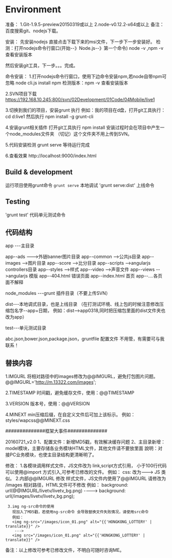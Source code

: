 # Environment 
准备：
1.Git-1.9.5-preview20150319或以上 
2.node-v0.12.2-x64或以上
备注：百度搜索git、nodejs下载。

安装：
先安装nodejs 直接点击下载下来的msi文件，下一步下一步安装好。
检测：打开nodejs命令行窗口(开始--》Node.js--》第一个命令) node -v ,npm -v 查看安装版本

然后安装git工具，下一步。。。完成。

命令安装：
1.打开nodejs命令行窗口，使用下边命令安装npm,若node自带npm可忽略
node cli.js install npm 
检测版本：npm -v 查看安装版本

2.SVN项目下载
https://192.168.10.245:800/svn/02Development/01Code/04Mobile/live1

3.切换到我们的项目，安装grunt 执行
例如：我的项目在d盘，打开git工具执行：cd d:live1 
然后执行 npm install -g grunt-cli

4.安装grunt相关插件
打开git工具执行 npm install
安装过程时会在项目中产生一个node_modules文件夹
（切记）这个文件夹不用上传到SVN。

5.代码安装检测
grunt serve 等待运行完成

6.查看效果
http://localhost:9000/index.html

## Build & development

运行项目使用grunt命令
 `grunt serve` 本地调试
 'grunt serve:dist' 上线命令


## Testing

 'grunt test'  代码单元测试命令


##  代码结构
app ---主目录

app--ads  --->外链banner图片目录
app--common  -->公共js目录
app--images  -->图片目录
app--score   -->比分目录
app--scripts   -->angularjs controllers目录
app--styles   -->样式
app--video   -->声音文件
app--views   -->angularjs 模版
app--404.html 错误页面
app--index.html 首页
app--....各页面不解释

node_modules  ---grunt 插件目录（不要上传SVN）

dist---本地调式目录，也是上线目录
（在打测试环境、线上包的时候注意修改压缩包名字--app+日期，
例如：dist-->app0318,同时把压缩包里面的dist文件夹也改为app）


test---单元测试目录

abc.json,bower.json,package.json，gruntfile 配置文件 不用管，有需要可与我联系！

## 替换内容
1.IMGURL
将相对路径中的images修改为@@IMGURL，避免打包图片问题。
@@IMGURL='http://m.13322.com/images';

2.TIMESTAMP
时间戳，避免缓存文件，使用：@@TIMESTAMP

3.VERSION
版本号，使用：@@VERSION

4.MINEXT
min压缩后缀，在自定义文件后可加上该标示。
例如：styles/wapcss@@MINEXT.css


##############框架大事件##############

20160721_v2.0
1、配置文件：新增MD5戳，有效解决缓存问题
2、主目录新增：model模块，主要存储各业务模块HTML文件，其他文件请不要放里面
說明：对接PC业务模块，也使主目录结构更清晰明了。

修改：
	1.各模块调用样式文件，JS文件改为 link,script方式引用，
	  小于100行代码可以使用@import 方式引入,可参考已修改的文件。
	  例如：
	  css:
	  <style type="text/css">
	  	 @import '/styles/download@@MINEXT.css';
	  </style>
	  改为--->
	  <link rel="stylesheet" type="text/css" href="/styles/download@@MINEXT.css">
	  JS 类似。
	 2.内部@@IMGURL 修改
	   样式文件，JS文件内使用了@@IMGURL 请修改为 /images 相对路径，HTML文件可不修改
	   例如：
	   background: url(@@IMGURL/livetv/livetv_bg.png) ----> background: url(/images/livetv/livetv_bg.png);

	 3.img ng-src命令的使用
	   现加入了MD5戳，若使用ng-src命令 会导致替换文件失败情况，请使用src命令
	   例如：
	   <img ng-src="/images/icon_01.png" alt="{{'HONGKONG_LOTTERY' | translate}}" />
		--->
	   <img src="/images/icon_01.png" alt="{{'HONGKONG_LOTTERY' | translate}}" />

备注：以上修改可参考已修改文件，不明白可随时咨询ME。
